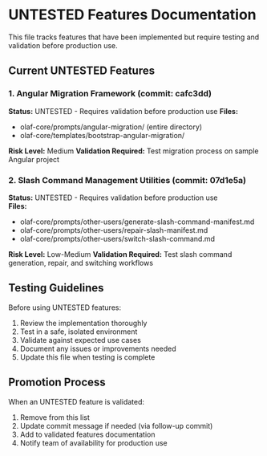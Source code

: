 # UNTESTED Features Documentation

This file tracks features that have been implemented but require testing and validation before production use.

## Current UNTESTED Features

### 1. Angular Migration Framework (commit: cafc3dd)
**Status:** UNTESTED - Requires validation before production use
**Files:**
- olaf-core/prompts/angular-migration/ (entire directory)
- olaf-core/templates/bootstrap-angular-migration/

**Risk Level:** Medium
**Validation Required:** Test migration process on sample Angular project

### 2. Slash Command Management Utilities (commit: 07d1e5a)
**Status:** UNTESTED - Requires validation before production use  
**Files:**
- olaf-core/prompts/other-users/generate-slash-command-manifest.md
- olaf-core/prompts/other-users/repair-slash-manifest.md
- olaf-core/prompts/other-users/switch-slash-command.md

**Risk Level:** Low-Medium
**Validation Required:** Test slash command generation, repair, and switching workflows

## Testing Guidelines

Before using UNTESTED features:
1. Review the implementation thoroughly
2. Test in a safe, isolated environment
3. Validate against expected use cases
4. Document any issues or improvements needed
5. Update this file when testing is complete

## Promotion Process

When an UNTESTED feature is validated:
1. Remove from this list
2. Update commit message if needed (via follow-up commit)
3. Add to validated features documentation
4. Notify team of availability for production use
